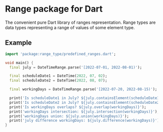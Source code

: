 # Range package for Dart
The convenient pure Dart library of ranges representation. Range types are data types representing a range of values of some element type.

## Example

```dart
import 'package:range_type/predefined_ranges.dart';

void main() {
  final july = DateTimeRange.parse('[2022-07-01, 2022-08-01)');

  final scheduleDate1 = DateTime(2022, 07, 02);
  final scheduleDate2 = DateTime(2022, 08, 07);

  final workingDays = DateTimeRange.parse('[2022-07-20, 2022-08-15)');

  print('Is scheduleDate1 in July? ${july.containsElement(scheduleDate1)}');
  print('Is scheduleDate2 in July? ${july.containsElement(scheduleDate2)}');
  print('Is workingDays overlaps? ${july.overlap(workingDays)}');
  print('workingDays intersection: ${july.intersection(workingDays)}');
  print('workingDays union: ${july.union(workingDays)}');
  print('july difference workingDays: ${july.difference(workingDays)}');
}
```